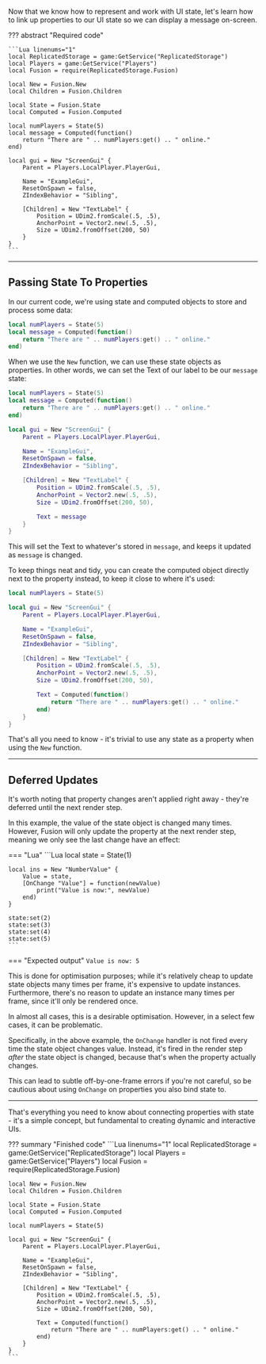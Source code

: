 Now that we know how to represent and work with UI state, let's learn how to
link up properties to our UI state so we can display a message on-screen.

??? abstract "Required code"

	```Lua linenums="1"
	local ReplicatedStorage = game:GetService("ReplicatedStorage")
	local Players = game:GetService("Players")
	local Fusion = require(ReplicatedStorage.Fusion)

	local New = Fusion.New
	local Children = Fusion.Children

	local State = Fusion.State
	local Computed = Fusion.Computed

	local numPlayers = State(5)
	local message = Computed(function()
		return "There are " .. numPlayers:get() .. " online."
	end)

	local gui = New "ScreenGui" {
		Parent = Players.LocalPlayer.PlayerGui,

		Name = "ExampleGui",
		ResetOnSpawn = false,
		ZIndexBehavior = "Sibling",

		[Children] = New "TextLabel" {
			Position = UDim2.fromScale(.5, .5),
			AnchorPoint = Vector2.new(.5, .5),
			Size = UDim2.fromOffset(200, 50)
		}
	}
	```

-----

## Passing State To Properties

In our current code, we're using state and computed objects to store and process
some data:

```Lua linenums="11"
local numPlayers = State(5)
local message = Computed(function()
	return "There are " .. numPlayers:get() .. " online."
end)
```

When we use the `New` function, we can use these state objects as properties.
In other words, we can set the Text of our label to be our `message` state:

```Lua linenums="11" hl_lines="18"
local numPlayers = State(5)
local message = Computed(function()
	return "There are " .. numPlayers:get() .. " online."
end)

local gui = New "ScreenGui" {
	Parent = Players.LocalPlayer.PlayerGui,

	Name = "ExampleGui",
	ResetOnSpawn = false,
	ZIndexBehavior = "Sibling",

	[Children] = New "TextLabel" {
		Position = UDim2.fromScale(.5, .5),
		AnchorPoint = Vector2.new(.5, .5),
		Size = UDim2.fromOffset(200, 50),

		Text = message
	}
}
```

This will set the Text to whatever's stored in `message`, and keeps it updated
as `message` is changed.

To keep things neat and tidy, you can create the computed object directly next
to the property instead, to keep it close to where it's used:

```Lua linenums="11" hl_lines="15-17"
local numPlayers = State(5)

local gui = New "ScreenGui" {
	Parent = Players.LocalPlayer.PlayerGui,

	Name = "ExampleGui",
	ResetOnSpawn = false,
	ZIndexBehavior = "Sibling",

	[Children] = New "TextLabel" {
		Position = UDim2.fromScale(.5, .5),
		AnchorPoint = Vector2.new(.5, .5),
		Size = UDim2.fromOffset(200, 50),

		Text = Computed(function()
			return "There are " .. numPlayers:get() .. " online."
		end)
	}
}
```

That's all you need to know - it's trivial to use any state as a property when
using the `New` function.

-----

## Deferred Updates

It's worth noting that property changes aren't applied right away - they're
deferred until the next render step.

In this example, the value of the state object is changed many times. However,
Fusion will only update the property at the next render step, meaning we only
see the last change have an effect:

=== "Lua"
	```Lua
	local state = State(1)

	local ins = New "NumberValue" {
		Value = state,
		[OnChange "Value"] = function(newValue)
			print("Value is now:", newValue)
		end)
	}

	state:set(2)
	state:set(3)
	state:set(4)
	state:set(5)
	```
=== "Expected output"
	```
	Value is now: 5
	```

This is done for optimisation purposes; while it's relatively cheap to update
state objects many times per frame, it's expensive to update instances.
Furthermore, there's no reason to update an instance many times per frame, since
it'll only be rendered once.

In almost all cases, this is a desirable optimisation. However, in a select few
cases, it can be problematic.

Specifically, in the above example, the `OnChange` handler is not fired every
time the state object changes value. Instead, it's fired in the render step
*after* the state object is changed, because that's when the property actually
changes.

This can lead to subtle off-by-one-frame errors if you're not careful, so be
cautious about using `OnChange` on properties you also bind state to.

-----

That's everything you need to know about connecting properties with state - it's
a simple concept, but fundamental to creating dynamic and interactive UIs.

??? summary "Finished code"
	```Lua linenums="1"
	local ReplicatedStorage = game:GetService("ReplicatedStorage")
	local Players = game:GetService("Players")
	local Fusion = require(ReplicatedStorage.Fusion)

	local New = Fusion.New
	local Children = Fusion.Children

	local State = Fusion.State
	local Computed = Fusion.Computed

	local numPlayers = State(5)

	local gui = New "ScreenGui" {
		Parent = Players.LocalPlayer.PlayerGui,

		Name = "ExampleGui",
		ResetOnSpawn = false,
		ZIndexBehavior = "Sibling",

		[Children] = New "TextLabel" {
			Position = UDim2.fromScale(.5, .5),
			AnchorPoint = Vector2.new(.5, .5),
			Size = UDim2.fromOffset(200, 50),

			Text = Computed(function()
				return "There are " .. numPlayers:get() .. " online."
			end)
		}
	}
	```